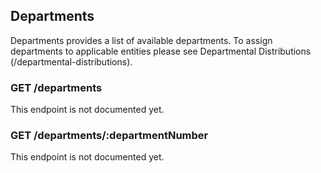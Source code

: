 ## Departments

Departments provides a list of available departments. To assign departments to applicable entities please see Departmental Distributions (/departmental-distributions).

### <span class='get'>GET</span> /departments

<aside class="notice">
This endpoint is not documented yet.
</aside>

### <span class='get'>GET</span> /departments/:departmentNumber

<aside class="notice">
This endpoint is not documented yet.
</aside>
